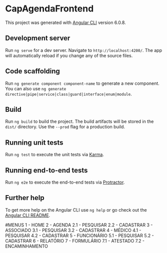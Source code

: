 # CapAgendaFrontend

This project was generated with [Angular CLI](https://github.com/angular/angular-cli) version 6.0.8.

## Development server

Run `ng serve` for a dev server. Navigate to `http://localhost:4200/`. The app will automatically reload if you change any of the source files.

## Code scaffolding

Run `ng generate component component-name` to generate a new component. You can also use `ng generate directive|pipe|service|class|guard|interface|enum|module`.

## Build

Run `ng build` to build the project. The build artifacts will be stored in the `dist/` directory. Use the `--prod` flag for a production build.

## Running unit tests

Run `ng test` to execute the unit tests via [Karma](https://karma-runner.github.io).

## Running end-to-end tests

Run `ng e2e` to execute the end-to-end tests via [Protractor](http://www.protractortest.org/).

## Further help

To get more help on the Angular CLI use `ng help` or go check out the [Angular CLI README](https://github.com/angular/angular-cli/blob/master/README.md).

#MENUS
1 - HOME
2 - AGENDA
2.1 - PESQUISAR
2.2 - CADASTRAR
3 - ASSOCIADO
3.1 - PESQUISAR
3.2 - CADASTRAR
4 - MÉDICO
4.1 - PESQUISAR
4.2 - CADASTRAR
5 - FUNCIONÁRIO
5.1 - PESQUISAR
5.2 - CADASTRAR
6 - RELATÓRIO
7 - FORMULÁRIO
7.1 - ATESTADO
7.2 - ENCAMINHAMENTO
